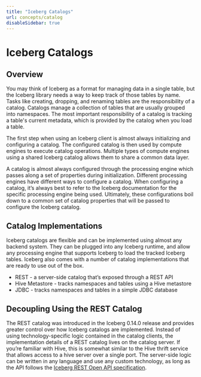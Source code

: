 ```yaml
---
title: "Iceberg Catalogs"
url: concepts/catalog
disableSidebar: true
---
```

<!--
 - Licensed to the Apache Software Foundation (ASF) under one or more
 - contributor license agreements.  See the NOTICE file distributed with
 - this work for additional information regarding copyright ownership.
 - The ASF licenses this file to You under the Apache License, Version 2.0
 - (the "License"); you may not use this file except in compliance with
 - the License.  You may obtain a copy of the License at
 -
 -   http://www.apache.org/licenses/LICENSE-2.0
 -
 - Unless required by applicable law or agreed to in writing, software
 - distributed under the License is distributed on an "AS IS" BASIS,
 - WITHOUT WARRANTIES OR CONDITIONS OF ANY KIND, either express or implied.
 - See the License for the specific language governing permissions and
 - limitations under the License.
 -->

# Iceberg Catalogs

## Overview

You may  think of Iceberg as a format for managing data in a single table, but the Iceberg library needs a way to keep track of those tables by name. Tasks like creating, dropping, and renaming tables are the responsibility of a catalog. Catalogs manage a collection of tables that are usually grouped into namespaces. The most important responsibility of a catalog is tracking a table's current metadata, which is provided by the catalog when you load a table.

The first step when using an Iceberg client is almost always initializing and configuring a catalog. The configured catalog is then used by compute engines to execute catalog operations. Multiple types of compute engines using a shared Iceberg catalog allows them to share a common data layer. 

A catalog is almost always configured through the processing engine which passes along a set of properties during initialization. Different processing engines have different ways to configure a catalog. When configuring a catalog, it’s always best to refer to the Iceberg documentation for the specific processing engine being used. Ultimately, these configurations boil down to a common set of catalog properties that will be passed to configure the Iceberg catalog.

## Catalog Implementations

Iceberg catalogs are flexible and can be implemented using almost any backend system. They can be plugged into any Iceberg runtime, and allow any processing engine that supports Iceberg to load the tracked Iceberg tables. Iceberg also comes with a number of catalog implementations that are ready to use out of the box.

- REST - a server-side catalog that’s exposed through a REST API
- Hive Metastore - tracks namespaces and tables using a Hive metastore
- JDBC - tracks namespaces and tables in a simple JDBC database

## Decoupling Using the REST Catalog

The REST catalog was introduced in the Iceberg 0.14.0 release and provides greater control over how Iceberg catalogs are implemented. Instead of using technology-specific logic contained in the catalog clients, the implementation details of a REST catalog lives on the catalog server. If you’re familiar with Hive, this is somewhat similar to the Hive thrift service that allows access to a hive server over a single port. The server-side logic can be written in any language and use any custom technology, as long as the API follows the [Iceberg REST Open API specification](https://github.com/apache/iceberg/blob/master/open-api/rest-catalog-open-api.yaml).
